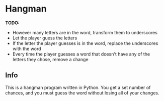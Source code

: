# Hangman
**TODO:**
- However many letters are in the word, transform them to underscores
- Let the player guess the letters
- If the letter the player guesses is in the word, replace the underscores with the word
- Every time the player guesses a word that doesn't have any of the letters they chose, remove a change

## Info
This is a hangman program written in Python. You get a set number of chances, and you must guess the word without losing all of your changes.